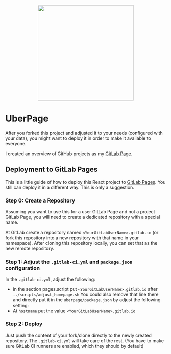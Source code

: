 <p align="center">
  <img src="https://raw.githubusercontent.com/StegSchreck/uberpage/master/uberpage/public/img/UberPage.png" width="300px">
</p>

# UberPage
After you forked this project and adjusted it to your needs (configured with your data), you might want to deploy it in order to make it available to everyone.

I created an overview of GitHub projects as my [GitLab Page](https://stegschreck.gitlab.io/).

## Deployment to GitLab Pages
This is a little guide of how to deploy this React project to [GitLab Pages](https://about.gitlab.com/product/pages/). You still can deploy it in a different way. This is only a suggestion.

### Step 0: Create a Repository
Assuming you want to use this for a user GitLab Page and not a project GitLab Page, you will need to create a dedicated repository with a special name.

At GitLab create a repository named `<YourGitLabUserName>.gitlab.io` (or fork this repository into a new repository with that name in your namespace). After cloning this repository locally, you can set that as the new remote repository.

### Step 1: Adjust the `.gitlab-ci.yml` and `package.json` configuration
In the `.gitlab-ci.yml`, adjust the following:
* in the section pages.script put `<YourGitLabUserName>.gitlab.io` after `../scripts/adjust_homepage.sh`
You could also remove that line there and directly put it in the `uberpage/package.json` by adjust the following setting:
* At `hostname` put the value `<YourGitLabUserName>.gitlab.io`

### Step 2: Deploy
Just push the content of your fork/clone directly to the newly created repository. The `.gitlab-ci.yml` will take care of the rest. (You have to make sure GitLab CI runners are enabled, which they should by default)
